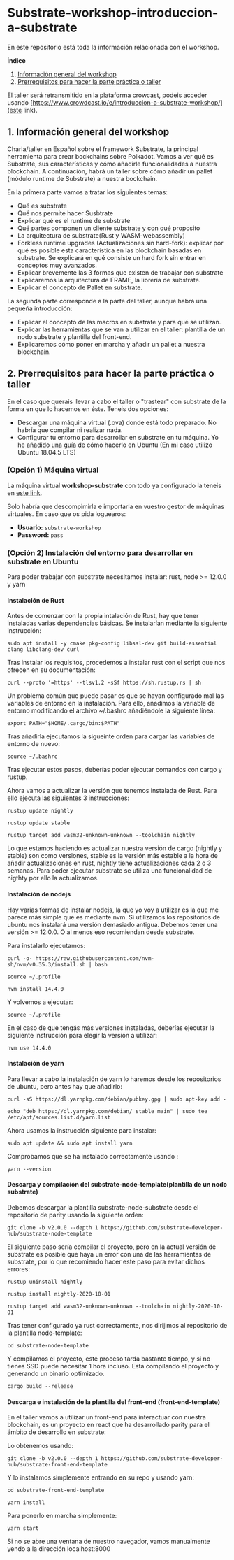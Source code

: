 # Substrate-workshop-introduccion-a-substrate

En este repositorio está toda la información relacionada con el workshop.

**Índice**   
1. [Información general del workshop](#id1)
2. [Prerrequisitos para hacer la parte práctica o taller](#id2)

El taller será retransmitido en la plataforma crowcast, podeis acceder usando [https://www.crowdcast.io/e/introduccion-a-substrate-workshop/](este link).

## 1. Información general del workshop

Charla/taller en Español sobre el framework Substrate, la principal herramienta para crear bockchains sobre Polkadot. Vamos a ver qué es Substrate, sus características y cómo añadirle funcionalidades a nuestra blockchain. A continuación, habrá un taller sobre cómo añadir un pallet (módulo runtime de Substrate) a nuestra bockchain.

En la primera parte vamos a tratar los siguientes temas:
* Qué es substrate
* Qué nos permite hacer Susbtrate
* Explicar qué es el runtime de substrate
* Qué partes componen un cliente substrate y con qué proposito
* La arquitectura de substrate(Rust y WASM-webassembly)
* Forkless runtime upgrades (Actualizaciones sin hard-fork): explicar por qué es posible esta característica en las blockchain basadas en substrate. Se explicará en qué consiste un hard fork sin entrar en conceptos muy avanzados.
* Explicar brevemente las 3 formas que existen de trabajar con substrate
* Explicaremos la arquitectura de FRAME, la librería de substrate.
* Explicar el concepto de Pallet en substrate.

La segunda parte corresponde a la parte del taller, aunque habrá una pequeña introducción:

* Explicar el concepto de las macros en substrate y para qué se utilizan.
* Explicar las herramientas que se van a utilizar en el taller: plantilla de un nodo substrate y plantilla del front-end.
* Explicaremos cómo poner en marcha y añadir un pallet a nuestra blockchain.



## 2. Prerrequisitos para hacer la parte práctica o taller

En el caso que querais llevar a cabo el taller o "trastear" con substrate de la forma en que lo hacemos en éste. Teneis dos opciones:

* Descargar una máquina virtual (.ova) donde está todo preparado. No habría que compilar ni realizar nada.
* Configurar tu entorno para desarrollar en substrate en tu máquina. Yo he añadido una guía de cómo hacerlo en Ubuntu (En mi caso utilizo Ubuntu 18.04.5 LTS)

### (Opción 1) Máquina virtual 

La máquina virtual  **workshop-substrate** con todo ya configurado la teneis en [este link](https://www.colmenalabs.org/vm/workshop-substrate.zip).

Solo habría que descompimirla e importarla en vuestro gestor de máquinas virtuales. En caso que os pida loguearos:

* **Usuario:** <code>substrate-workshop</code>
* **Password:** <code>pass</code>

### (Opción 2) Instalación del entorno para desarrollar en substrate en Ubuntu

Para poder trabajar con substrate necesitamos instalar: rust, node >= 12.0.0 y yarn

#### Instalación de Rust

Antes de comenzar con la propia intalación de Rust, hay que tener instaladas varias dependencias básicas. Se instalarían mediante la siguiente instrucción:

~~~
sudo apt install -y cmake pkg-config libssl-dev git build-essential clang libclang-dev curl
~~~

Tras instalar los requisitos, procedemos a instalar rust con el script que nos ofrecen en su documentación:

~~~
curl --proto '=https' --tlsv1.2 -sSf https://sh.rustup.rs | sh
~~~

Un problema común que puede pasar es que se hayan configurado mal las variables de entorno en la instalación. Para ello, añadimos la variable de entorno modificando el archivo ~/.bashrc añadiéndole la siguiente línea:

~~~
export PATH="$HOME/.cargo/bin:$PATH"
~~~

Tras añadirla ejecutamos la sigueinte orden para cargar las variables de entorno de nuevo:
~~~
source ~/.bashrc
~~~

Tras ejecutar estos pasos, deberías poder ejecutar comandos con cargo y rustup.

Ahora vamos a actualizar la versión que tenemos instalada de Rust. Para ello ejecuta las siguientes 3 instrucciones:

~~~
rustup update nightly
~~~

~~~
rustup update stable
~~~

~~~
rustup target add wasm32-unknown-unknown --toolchain nightly
~~~

Lo que estamos haciendo es actualizar nuestra versión de cargo (nightly y stable) son como versiones, stable es la versión más estable a la hora de añadir actualizaciones en rust, nightly tiene actualizaciones cada 2 o 3 semanas. Para poder ejecutar substrate se utiliza una funcionalidad de nigthty por ello la actualizamos.

#### Instalación de nodejs

Hay varias formas de instalar nodejs, la que yo voy a utilizar es la que me parece más simple que es mediante nvm. Si utilizamos los repositorios de ubuntu nos instalará una versión demasiado antigua. Debemos tener una versión >= 12.0.0. O al menos eso recomiendan desde substrate.

Para instalarlo ejecutamos:

~~~
curl -o- https://raw.githubusercontent.com/nvm-sh/nvm/v0.35.3/install.sh | bash

source ~/.profile

nvm install 14.4.0
~~~

Y volvemos a ejecutar:

~~~
source ~/.profile
~~~

En el caso de que tengás más versiones instaladas, deberías ejecutar la siguiente instrucción para elegir la versión a utilizar:

~~~
nvm use 14.4.0
~~~



#### Instalación de yarn

Para llevar a cabo la instalación de yarn lo haremos desde los repositorios de ubuntu, pero antes hay que añadirlo:

~~~
curl -sS https://dl.yarnpkg.com/debian/pubkey.gpg | sudo apt-key add -
~~~
~~~
echo "deb https://dl.yarnpkg.com/debian/ stable main" | sudo tee /etc/apt/sources.list.d/yarn.list
~~~

Ahora usamos la instrucción siguiente para instalar:

~~~
sudo apt update && sudo apt install yarn
~~~

Comprobamos que se ha instalado correctamente usando :

~~~
yarn --version
~~~

#### Descarga y compilación del substrate-node-template(plantilla de un nodo substrate)

Debemos descargar la plantilla substrate-node-substrate desde el repositorio de parity usando la siguiente orden:

~~~
git clone -b v2.0.0 --depth 1 https://github.com/substrate-developer-hub/substrate-node-template
~~~

El siguiente paso sería compilar el proyecto, pero en la actual versión de substrate es posible que haya un error con una de las herramientas de substrate, por lo que recomiendo hacer este paso para evitar dichos errores:

~~~
rustup uninstall nightly
~~~

~~~
rustup install nightly-2020-10-01
~~~

~~~
rustup target add wasm32-unknown-unknown --toolchain nightly-2020-10-01
~~~

Tras tener configurado ya rust correctamente, nos dirijimos al repositorio de la plantilla node-template:

~~~
cd substrate-node-template
~~~

Y compilamos el proyecto, este proceso tarda bastante tiempo, y si no tienes SSD puede necesitar 1 hora incluso. Esta compilando el proyecto y generando un binario optimizado.

~~~
cargo build --release
~~~

#### Descarga e instalación de la plantilla del front-end (front-end-template)

En el taller vamos a utilizar un front-end para interactuar con nuestra blockchain, es un proyecto en react que ha desarrollado parity para el ámbito de desarrollo en substrate:

Lo obtenemos usando:

~~~
git clone -b v2.0.0 --depth 1 https://github.com/substrate-developer-hub/substrate-front-end-template
~~~

Y lo instalamos simplemente entrando en su repo y usando yarn:

~~~
cd substrate-front-end-template
~~~

~~~
yarn install
~~~

Para ponerlo en marcha simplemente:

~~~
yarn start
~~~

Si no se abre una ventana de nuestro navegador, vamos manualmente yendo a la dirección localhost:8000
